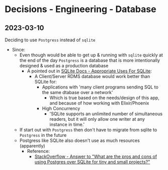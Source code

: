 # Decisions - Engineering - Database

## 2023-03-10

Deciding to use `Postgress` instead of `sqlite`
- Since:
  - Even though would be able to get up & running with `sqlite` quickly at the end of the day `Postgress` is a database that is more intentionally designed & used as a production database
    - A pointed out in [SQLite Docs - Appropriate Uses For SQLite](https://www.sqlite.org/whentouse.html):
      - A Client/Server RDMS database would work better than SQLite for:
        - Applications with 'many client programs sending SQL to the same dtabase over a network'
          - Which is true based on the needs/design of this app, and because of how working with Elixir/Phoenix
        - High Concurrency
          - 'SQLite supports an unlimited number of simultaneous readers, but it will only allow one writer at any instance in time.'
  - If start out with `Postgress` then don't have to migrate from sqlite to `Postgress` in the future
  - Postgress like SQLite also doesn't use as much resources (apparently)
    - Reference:
      - [StackOverflow - Answer to "What are the pros and cons of using Postgres over SQLite for tiny and small projects?"](https://dba.stackexchange.com/a/284881)
